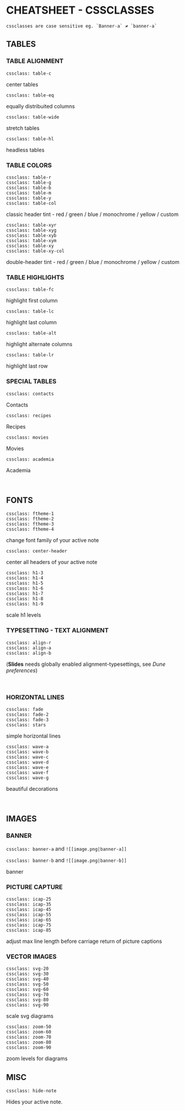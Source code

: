 # CHEATSHEET - CSSCLASSES
```
cssclasses are case sensitive eg. `Banner-a` ≠ `banner-a`
```

## TABLES

### TABLE ALIGNMENT

`cssclass: table-c`

center tables

`cssclass: table-eq`

equally distribuited columns

`cssclass: table-wide`

stretch tables

`cssclass: table-hl`

headless tables

### TABLE COLORS

```
cssclass: table-r
cssclass: table-g
cssclass: table-b
cssclass: table-m
cssclass: table-y
cssclass: table-col
```

classic header tint - red / green / blue / monochrome / yellow / custom

```
cssclass: table-xyr
cssclass: table-xyg
cssclass: table-xyb
cssclass: table-xym
cssclass: table-xy
cssclass: table-xy-col
```

double-header tint - red / green / blue / monochrome / yellow / custom

### TABLE HIGHLIGHTS

`cssclass: table-fc`

highlight first column

`cssclass: table-lc`

highlight last column

`cssclass: table-alt`

highlight alternate columns

`cssclass: table-lr`

highlight last row


### SPECIAL TABLES
`cssclass: contacts`

Contacts

`cssclass: recipes`

Recipes

`cssclass: movies`

Movies

`cssclass: academia`

Academia

<br>

## FONTS

```
cssclass: ftheme-1
cssclass: ftheme-2
cssclass: ftheme-3
cssclass: ftheme-4
```

change font family of your active note

`cssclass: center-header`

center all headers of your active note

```
cssclass: h1-3
cssclass: h1-4
cssclass: h1-5
cssclass: h1-6
cssclass: h1-7
cssclass: h1-8
cssclass: h1-9
```

scale h1 levels

### TYPESETTING - TEXT ALIGNMENT

```
cssclass: align-r
cssclass: align-a
cssclass: align-b
```

(**Slides** needs globally enabled alignment-typesettings, see *Dune preferences*)

<br>

### HORIZONTAL LINES

```
cssclass: fade
cssclass: fade-2
cssclass: fade-3
cssclass: stars
```

simple horizontal lines

```
cssclass: wave-a
cssclass: wave-b
cssclass: wave-c
cssclass: wave-d
cssclass: wave-e
cssclass: wave-f
cssclass: wave-g
```

beautiful decorations

<br>

## IMAGES

### BANNER
`cssclass: banner-a` and `![[image.png|banner-a]]`

`cssclass: banner-b` and `![[image.png|banner-b]]`

banner

### PICTURE CAPTURE

```
cssclass: icap-25
cssclass: icap-35
cssclass: icap-45
cssclass: icap-55
cssclass: icap-65
cssclass: icap-75
cssclass: icap-85
```

adjust max line length before carriage return of picture captions

### VECTOR IMAGES

```
cssclass: svg-20
cssclass: svg-30
cssclass: svg-40
cssclass: svg-50
cssclass: svg-60
cssclass: svg-70
cssclass: svg-80
cssclass: svg-90
```

scale svg diagrams

```
cssclass: zoom-50
cssclass: zoom-60
cssclass: zoom-70
cssclass: zoom-80
cssclass: zoom-90
```

zoom levels for diagrams

## MISC
`cssclass: hide-note`

Hides your active note.
